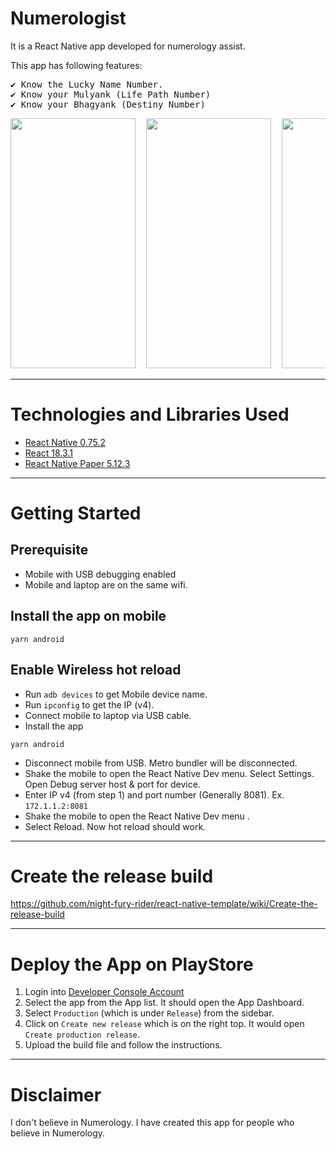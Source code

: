 # Numerologist

It is a React Native app developed for numerology assist.

This app has following features:
<pre>
✔️ Know the Lucky Name Number.
✔️ Know your Mulyank (Life Path Number)
✔️ Know your Bhagyank (Destiny Number)
</pre>



<p>
  <pre><img src="https://github.com/user-attachments/assets/7775da0a-6bb7-42e9-8035-bf20b4f6ecdf" width="200" height="400" alt=""/>  <img src="https://github.com/user-attachments/assets/ccd8001b-6dda-4905-8526-f92660c87d0e" width="200" height="400" alt=""/>  <img src="https://github.com/user-attachments/assets/a3f544fd-6f3f-4dd1-b872-5153f7c0a161" width="200" height="400" alt=""/></pre>
</p>




***

# Technologies and Libraries Used

- [React Native 0.75.2](https://reactnative.dev/)
- [React 18.3.1](https://reactjs.org/)
- [React Native Paper 5.12.3](https://callstack.github.io/react-native-paper/)
***

# Getting Started

## Prerequisite

- Mobile with USB debugging enabled
- Mobile and laptop are on the same wifi.

## Install the app on mobile

```
yarn android
```

## Enable Wireless hot reload

- Run `adb devices` to get Mobile device name.
- Run `ipconfig` to get the IP (v4).
- Connect mobile to laptop via USB cable.
- Install the app

```
yarn android
```

- Disconnect mobile from USB. Metro bundler will be disconnected.
- Shake the mobile to open the React Native Dev menu. Select Settings. Open Debug server host & port for device.
- Enter IP v4 (from step 1) and port number (Generally 8081). Ex. `172.1.1.2:8081`
- Shake the mobile to open the React Native Dev menu .
- Select Reload. Now hot reload should work.
***


# Create the release build
https://github.com/night-fury-rider/react-native-template/wiki/Create-the-release-build
***

# Deploy the App on PlayStore
1. Login into [Developer Console Account](https://play.google.com/console/developers)
2. Select the app from the App list. It should open the App Dashboard.
3. Select `Production` (which is under `Release`) from the sidebar.
4. Click on `Create new release` which is on the right top. It would open `Create production release`.
5. Upload the build file and follow the instructions.
***

# Disclaimer
I don't believe in Numerology. I have created this app for people who believe in Numerology.
